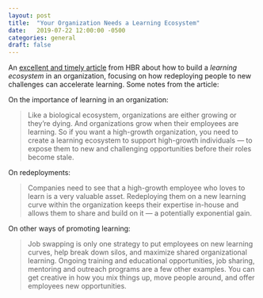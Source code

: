 ```yaml
---
layout: post
title:  "Your Organization Needs a Learning Ecosystem"
date:   2019-07-22 12:00:00 -0500
categories: general
draft: false
---
```


An [excellent and timely article](https://hbr.org/2019/07/your-organization-needs-a-learning-ecosystem?utm_medium=social&utm_campaign=hbr&utm_source=linkedin) from HBR about how to build a _learning ecosystem_ in an organization, focusing on how redeploying people to new challenges can accelerate learning. Some notes from the article:

On the importance of learning in an organization:
> Like a biological ecosystem, organizations are either growing or they’re dying. And organizations grow when their employees are learning. So if you want a high-growth organization, you need to create a learning ecosystem to support high-growth individuals — to expose them to new and challenging opportunities before their roles become stale.

On redeployments:
> Companies need to see that a high-growth employee who loves to learn is a very valuable asset. Redeploying them on a new learning curve within the organization keeps their expertise in-house and allows them to share and build on it — a potentially exponential gain.

On other ways of promoting learning:
> Job swapping is only one strategy to put employees on new learning curves, help break down silos, and maximize shared organizational learning. Ongoing training and educational opportunities, job sharing, mentoring and outreach programs are a few other examples. You can get creative in how you mix things up, move people around, and offer employees new opportunities.